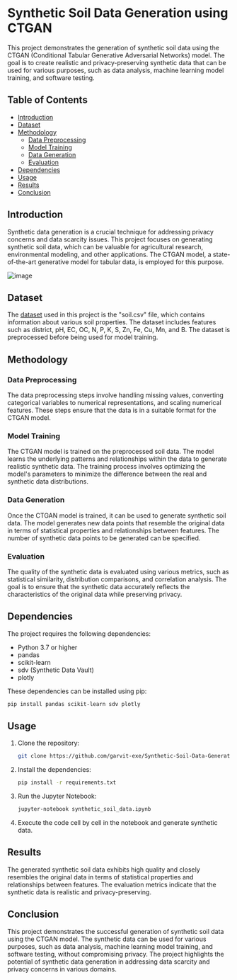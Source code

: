 # Synthetic Soil Data Generation using CTGAN

This project demonstrates the generation of synthetic soil data using the CTGAN (Conditional Tabular Generative Adversarial Networks) model. The goal is to create realistic and privacy-preserving synthetic data that can be used for various purposes, such as data analysis, machine learning model training, and software testing.

## Table of Contents

- [Introduction](#introduction)
- [Dataset](#dataset)
- [Methodology](#methodology)
  - [Data Preprocessing](#data-preprocessing)
  - [Model Training](#model-training)
  - [Data Generation](#data-generation)
  - [Evaluation](#evaluation)
- [Dependencies](#dependencies)
- [Usage](#usage)
- [Results](#results)
- [Conclusion](#conclusion)

## Introduction

Synthetic data generation is a crucial technique for addressing privacy concerns and data scarcity issues. This project focuses on generating synthetic soil data, which can be valuable for agricultural research, environmental modeling, and other applications. The CTGAN model, a state-of-the-art generative model for tabular data, is employed for this purpose.

![image](https://github.com/user-attachments/assets/b18dd022-a7f5-430a-a814-b35cfd23a6f5)


## Dataset

The [dataset](https://www.kaggle.com/datasets/ashishkumarak/soil-dataset) used in this project is the "soil.csv" file, which contains information about various soil properties. The dataset includes features such as district, pH, EC, OC, N, P, K, S, Zn, Fe, Cu, Mn, and B. The dataset is preprocessed before being used for model training.

## Methodology

### Data Preprocessing

The data preprocessing steps involve handling missing values, converting categorical variables to numerical representations, and scaling numerical features. These steps ensure that the data is in a suitable format for the CTGAN model.

### Model Training

The CTGAN model is trained on the preprocessed soil data. The model learns the underlying patterns and relationships within the data to generate realistic synthetic data. The training process involves optimizing the model's parameters to minimize the difference between the real and synthetic data distributions.

### Data Generation

Once the CTGAN model is trained, it can be used to generate synthetic soil data. The model generates new data points that resemble the original data in terms of statistical properties and relationships between features. The number of synthetic data points to be generated can be specified.

### Evaluation

The quality of the synthetic data is evaluated using various metrics, such as statistical similarity, distribution comparisons, and correlation analysis. The goal is to ensure that the synthetic data accurately reflects the characteristics of the original data while preserving privacy.

## Dependencies

The project requires the following dependencies:

- Python 3.7 or higher
- pandas
- scikit-learn
- sdv (Synthetic Data Vault)
- plotly

These dependencies can be installed using pip:

```bash
pip install pandas scikit-learn sdv plotly
```

## Usage

1. Clone the repository:
    ```bash
    git clone https://github.com/garvit-exe/Synthetic-Soil-Data-Generation-using-CTGAN.git
    ```

2. Install the dependencies:
    ```bash
    pip install -r requirements.txt
    ```

3. Run the Jupyter Notebook:
    ```bash
    jupyter-notebook synthetic_soil_data.ipynb
    ```

4. Execute the code cell by cell in the notebook and generate synthetic data.

## Results

The generated synthetic soil data exhibits high quality and closely resembles the original data in terms of statistical properties and relationships between features. The evaluation metrics indicate that the synthetic data is realistic and privacy-preserving.

## Conclusion

This project demonstrates the successful generation of synthetic soil data using the CTGAN model. The synthetic data can be used for various purposes, such as data analysis, machine learning model training, and software testing, without compromising privacy. The project highlights the potential of synthetic data generation in addressing data scarcity and privacy concerns in various domains.
